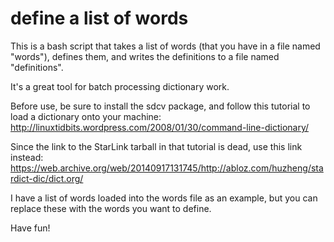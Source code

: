 define a list of words
======================

This is a bash script that takes a list of words (that you have in a file named "words"), defines them, and writes the definitions to a file named "definitions".

It's a great tool for batch processing dictionary work.

Before use, be sure to install the sdcv package, and follow this tutorial to load a dictionary onto your machine:
http://linuxtidbits.wordpress.com/2008/01/30/command-line-dictionary/

Since the link to the StarLink tarball in that tutorial is dead, use this link instead:
https://web.archive.org/web/20140917131745/http://abloz.com/huzheng/stardict-dic/dict.org/

I have a list of words loaded into the words file as an example, but you can replace these with the words you want to define. 

Have fun!
